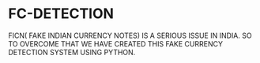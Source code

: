 # FC-DETECTION
FICN( FAKE INDIAN CURRENCY NOTES) IS A SERIOUS ISSUE IN INDIA. SO TO OVERCOME THAT WE HAVE CREATED THIS FAKE CURRENCY DETECTION SYSTEM USING PYTHON. 

